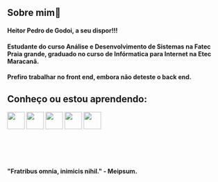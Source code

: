 ## Sobre mim👋

#### Heitor Pedro de Godoi, a seu dispor!!!
#### Estudante do curso Análise e Desenvolvimento de Sistemas na Fatec Praia grande, graduado no curso de Infórmatica para Internet na Etec Maracanã.
#### Prefiro trabalhar no front end, embora não deteste o back end.

## Conheço ou estou aprendendo:
<img loading="lazy" src="https://cdn.jsdelivr.net/gh/devicons/devicon@latest/icons/html5/html5-original-wordmark.svg" width="40" height="40"/> <img loading="lazy" src="https://cdn.jsdelivr.net/gh/devicons/devicon@latest/icons/css3/css3-original-wordmark.svg"  width="40" height="40" /> <img loading="lazy" src="https://cdn.jsdelivr.net/gh/devicons/devicon@latest/icons/php/php-plain.svg" width="40" height="40"/> <img loading="lazy" src="https://cdn.jsdelivr.net/gh/devicons/devicon@latest/icons/java/java-original-wordmark.svg" width="40" height="40" /> <img loading="lazy" src="https://cdn.jsdelivr.net/gh/devicons/devicon@latest/icons/cplusplus/cplusplus-original.svg" width="40" height="40"/>   

<br><br><br>




#### "Fratribus omnia, inimicis nihil." - Meipsum.
